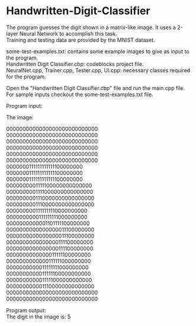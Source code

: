 # Handwritten-Digit-Classifier
The program guesses the digit shown in a matrix-like image. It uses a 2-layer Neural Network to accomplish this task.  
Training and testing data are provided by the MNIST dataset.  

some-test-examples.txt: contains some example images to give as input to the program.  
Handwritten Digit Classifier.cbp: codeblocks project file.  
NeuralNet.cpp, Trainer.cpp, Tester.cpp, UI.cpp: necessary classes required for the program.   

Open the "Handwritten Digit Classifier.cbp" file and run the main.cpp file.  
For sample inputs checkout the some-test-examples.txt file.  

Program input:  

The image:  

0000000000000000000000000000  
0000000000000000000000000000  
0000000000000000000000000000  
0000000000000000000000000000  
0000000000000000000000000000  
0000000000000000000000000000  
0000000111111111111100000000  
0000000111111111111100000000  
0000000111111111111100000000  
0000000001111100000000000000  
0000000001111000000000000000  
0000000001110000000000000000  
0000000001110000000000000000  
0000000001111111110000000000  
0000000000111111111000000000  
0000000000001101111100000000  
0000000000000000011100000000  
0000000000000000011100000000  
0000000000000000111100000000  
0000000000000000111100000000  
0000000000000011111100000000  
0000000000000111111000000000  
0000000000011111111000000000  
0000000000011111100000000000  
0000000000011111000000000000  
0000000000011100000000000000  
0000000000000000000000000000  
0000000000000000000000000000  

Program output:  
The digit in the image is: 5 
